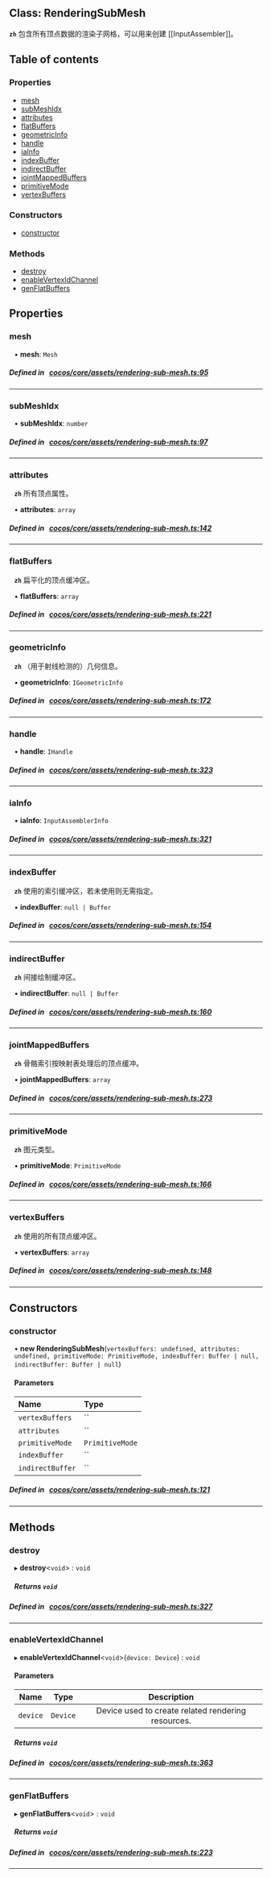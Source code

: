 
## Class: RenderingSubMesh






**`zh`** 包含所有顶点数据的渲染子网格，可以用来创建 [[InputAssembler]]。



<div class="table-of-content">
<h2>Table of contents</h2>


### Properties

- [ mesh](#mesh)
- [ subMeshIdx](#subMeshIdx)
- [ attributes](#attributes)
- [ flatBuffers](#flatBuffers)
- [ geometricInfo](#geometricInfo)
- [ handle](#handle)
- [ iaInfo](#iaInfo)
- [ indexBuffer](#indexBuffer)
- [ indirectBuffer](#indirectBuffer)
- [ jointMappedBuffers](#jointMappedBuffers)
- [ primitiveMode](#primitiveMode)
- [ vertexBuffers](#vertexBuffers)

### Constructors

- [ constructor](#constructor)

### Methods

- [ destroy](#destroy)
- [ enableVertexIdChannel](#enableVertexIdChannel)
- [ genFlatBuffers](#genFlatBuffers)
</div>

## Properties


### mesh
<div style="margin-left: 10px;">




•  **mesh**:
`Mesh` 
</div>

##### Defined in &nbsp;   [cocos/core/assets/rendering-sub-mesh.ts:95](https://github.com/cocos-creator/engine/blob/c7bf6b8a9/cocos/core/assets/rendering-sub-mesh.ts#L95)&nbsp;


___


### subMeshIdx
<div style="margin-left: 10px;">




•  **subMeshIdx**:
`number` 
</div>

##### Defined in &nbsp;   [cocos/core/assets/rendering-sub-mesh.ts:97](https://github.com/cocos-creator/engine/blob/c7bf6b8a9/cocos/core/assets/rendering-sub-mesh.ts#L97)&nbsp;


___


### attributes
<div style="margin-left: 10px;">



**`zh`** 所有顶点属性。





•  **attributes**:
 ``array`` 
</div>

##### Defined in &nbsp;   [cocos/core/assets/rendering-sub-mesh.ts:142](https://github.com/cocos-creator/engine/blob/c7bf6b8a9/cocos/core/assets/rendering-sub-mesh.ts#L142)&nbsp;


___


### flatBuffers
<div style="margin-left: 10px;">



**`zh`** 扁平化的顶点缓冲区。





•  **flatBuffers**:
 ``array`` 
</div>

##### Defined in &nbsp;   [cocos/core/assets/rendering-sub-mesh.ts:221](https://github.com/cocos-creator/engine/blob/c7bf6b8a9/cocos/core/assets/rendering-sub-mesh.ts#L221)&nbsp;


___


### geometricInfo
<div style="margin-left: 10px;">



**`zh`** （用于射线检测的）几何信息。





•  **geometricInfo**:
 ``IGeometricInfo`` 
</div>

##### Defined in &nbsp;   [cocos/core/assets/rendering-sub-mesh.ts:172](https://github.com/cocos-creator/engine/blob/c7bf6b8a9/cocos/core/assets/rendering-sub-mesh.ts#L172)&nbsp;


___


### handle
<div style="margin-left: 10px;">




•  **handle**:
 ``IHandle`` 
</div>

##### Defined in &nbsp;   [cocos/core/assets/rendering-sub-mesh.ts:323](https://github.com/cocos-creator/engine/blob/c7bf6b8a9/cocos/core/assets/rendering-sub-mesh.ts#L323)&nbsp;


___


### iaInfo
<div style="margin-left: 10px;">




•  **iaInfo**:
 ``InputAssemblerInfo`` 
</div>

##### Defined in &nbsp;   [cocos/core/assets/rendering-sub-mesh.ts:321](https://github.com/cocos-creator/engine/blob/c7bf6b8a9/cocos/core/assets/rendering-sub-mesh.ts#L321)&nbsp;


___


### indexBuffer
<div style="margin-left: 10px;">



**`zh`** 使用的索引缓冲区，若未使用则无需指定。





•  **indexBuffer**:
 ``null | Buffer`` 
</div>

##### Defined in &nbsp;   [cocos/core/assets/rendering-sub-mesh.ts:154](https://github.com/cocos-creator/engine/blob/c7bf6b8a9/cocos/core/assets/rendering-sub-mesh.ts#L154)&nbsp;


___


### indirectBuffer
<div style="margin-left: 10px;">



**`zh`** 间接绘制缓冲区。





•  **indirectBuffer**:
 ``null | Buffer`` 
</div>

##### Defined in &nbsp;   [cocos/core/assets/rendering-sub-mesh.ts:160](https://github.com/cocos-creator/engine/blob/c7bf6b8a9/cocos/core/assets/rendering-sub-mesh.ts#L160)&nbsp;


___


### jointMappedBuffers
<div style="margin-left: 10px;">



**`zh`** 骨骼索引按映射表处理后的顶点缓冲。





•  **jointMappedBuffers**:
 ``array`` 
</div>

##### Defined in &nbsp;   [cocos/core/assets/rendering-sub-mesh.ts:273](https://github.com/cocos-creator/engine/blob/c7bf6b8a9/cocos/core/assets/rendering-sub-mesh.ts#L273)&nbsp;


___


### primitiveMode
<div style="margin-left: 10px;">



**`zh`** 图元类型。





•  **primitiveMode**:
 ``PrimitiveMode`` 
</div>

##### Defined in &nbsp;   [cocos/core/assets/rendering-sub-mesh.ts:166](https://github.com/cocos-creator/engine/blob/c7bf6b8a9/cocos/core/assets/rendering-sub-mesh.ts#L166)&nbsp;


___


### vertexBuffers
<div style="margin-left: 10px;">



**`zh`** 使用的所有顶点缓冲区。





•  **vertexBuffers**:
 ``array`` 
</div>

##### Defined in &nbsp;   [cocos/core/assets/rendering-sub-mesh.ts:148](https://github.com/cocos-creator/engine/blob/c7bf6b8a9/cocos/core/assets/rendering-sub-mesh.ts#L148)&nbsp;


___

<!---->
## Constructors


### constructor
<div style="margin-left: 10px;">

• **new RenderingSubMesh**(`vertexBuffers: undefined, attributes: undefined, primitiveMode: PrimitiveMode, indexBuffer: Buffer | null, indirectBuffer: Buffer | null`)

#### Parameters

| Name | Type |
| :------ | :------ |
| `vertexBuffers` | `` |
| `attributes` | `` |
| `primitiveMode` | `PrimitiveMode` |
| `indexBuffer` | `` |
| `indirectBuffer` | `` |
</div>

##### Defined in &nbsp;   [cocos/core/assets/rendering-sub-mesh.ts:121](https://github.com/cocos-creator/engine/blob/c7bf6b8a9/cocos/core/assets/rendering-sub-mesh.ts#L121)&nbsp;


---

<!---->
## Methods

### destroy

<div style="margin-left: 10px;">

▸   **destroy**<`void`\> : `void`




##### Returns `void`
</div>

##### Defined in &nbsp;   [cocos/core/assets/rendering-sub-mesh.ts:327](https://github.com/cocos-creator/engine/blob/c7bf6b8a9/cocos/core/assets/rendering-sub-mesh.ts#L327)&nbsp;
___
### enableVertexIdChannel

<div style="margin-left: 10px;">

▸   **enableVertexIdChannel**<`void`\>(`device: Device`) : `void`



#### Parameters

| Name | Type | Description |
| :------: | :------: | :------: |
| `device` | `Device` | Device used to create related rendering resources.  |


##### Returns `void`
</div>

##### Defined in &nbsp;   [cocos/core/assets/rendering-sub-mesh.ts:363](https://github.com/cocos-creator/engine/blob/c7bf6b8a9/cocos/core/assets/rendering-sub-mesh.ts#L363)&nbsp;
___
### genFlatBuffers

<div style="margin-left: 10px;">

▸   **genFlatBuffers**<`void`\> : `void`




##### Returns `void`
</div>

##### Defined in &nbsp;   [cocos/core/assets/rendering-sub-mesh.ts:223](https://github.com/cocos-creator/engine/blob/c7bf6b8a9/cocos/core/assets/rendering-sub-mesh.ts#L223)&nbsp;
___
<!---->



